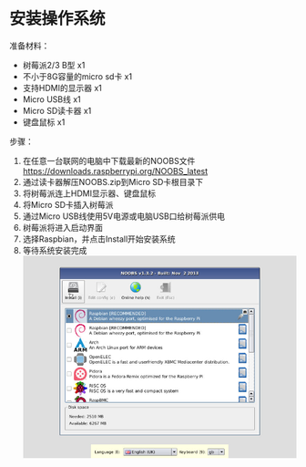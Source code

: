 # 安装操作系统

准备材料：
* 树莓派2/3 B型 x1
* 不小于8G容量的micro sd卡 x1
* 支持HDMI的显示器 x1
* Micro USB线 x1
* Micro SD读卡器 x1
* 键盘鼠标 x1

步骤：
1. 在任意一台联网的电脑中下载最新的NOOBS文件 https://downloads.raspberrypi.org/NOOBS_latest
2. 通过读卡器解压NOOBS.zip到Micro SD卡根目录下
3. 将树莓派连上HDMI显示器、键盘鼠标
4. 将Micro SD卡插入树莓派
5. 通过Micro USB线使用5V电源或电脑USB口给树莓派供电
6. 树莓派将进入启动界面
7. 选择Raspbian，并点击Install开始安装系统
8. 等待系统安装完成
![noobs](noobs.jpg)
